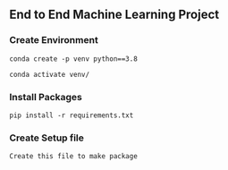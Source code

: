 ## End to End Machine Learning Project

### Create Environment
```
conda create -p venv python==3.8
```

```
conda activate venv/
```

### Install Packages
```
pip install -r requirements.txt
```

### Create Setup file
```
Create this file to make package
```